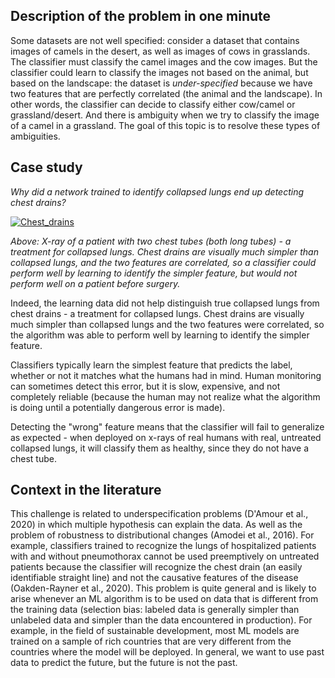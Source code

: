 ## Description of the problem in one minute

Some datasets are not well specified: consider a dataset that contains images of camels in the desert, as well as images of cows in grasslands. The classifier must classify the camel images and the cow images. But the classifier could learn to classify the images not based on the animal, but based on the landscape: the dataset is *under-specified* because we have two features that are perfectly correlated (the animal and the landscape). In other words, the classifier can decide to classify either cow/camel or grassland/desert. And there is ambiguity when we try to classify the image of a camel in a grassland. The goal of this topic is to resolve these types of ambiguities. 


## Case study
*Why did a network trained to identify collapsed lungs end up detecting chest drains?*

[![Chest_drains](https://github.com/EffiSciencesResearch/challenge_data_ens_2023/blob/main/assets/chest_drain.png?raw=true)](https://www.sciencedirect.com/science/article/pii/S2589750020302193)

*Above: X-ray of a patient with two chest tubes (both long tubes) - a treatment for collapsed lungs. Chest drains are visually much simpler than collapsed lungs, and the two features are correlated, so a classifier could perform well by learning to identify the simpler feature, but would not perform well on a patient before surgery.*


Indeed, the learning data did not help distinguish true collapsed lungs from chest drains - a treatment for collapsed lungs. Chest drains are visually much simpler than collapsed lungs and the two features were correlated, so the algorithm was able to perform well by learning to identify the simpler feature.

Classifiers typically learn the simplest feature that predicts the label, whether or not it matches what the humans had in mind. Human monitoring can sometimes detect this error, but it is slow, expensive, and not completely reliable (because the human may not realize what the algorithm is doing until a potentially dangerous error is made).

Detecting the "wrong" feature means that the classifier will fail to generalize as expected - when deployed on x-rays of real humans with real, untreated collapsed lungs, it will classify them as healthy, since they do not have a chest tube.

## Context in the literature

This challenge is related to underspecification problems (D'Amour et al., 2020) in which multiple hypothesis can explain the data. As well as the problem of robustness to distributional changes (Amodei et al., 2016). For example, classifiers trained to recognize the lungs of hospitalized patients with and without pneumothorax cannot be used preemptively on untreated patients because the classifier will recognize the chest drain (an easily identifiable straight line) and not the causative features of the disease (Oakden-Rayner et al., 2020). This problem is quite general and is likely to arise whenever an ML algorithm is to be used on data that is different from the training data (selection bias: labeled data is generally simpler than unlabeled data and simpler than the data encountered in production). For example, in the field of sustainable development, most ML models are trained on a sample of rich countries that are very different from the countries where the model will be deployed. In general, we want to use past data to predict the future, but the future is not the past.
